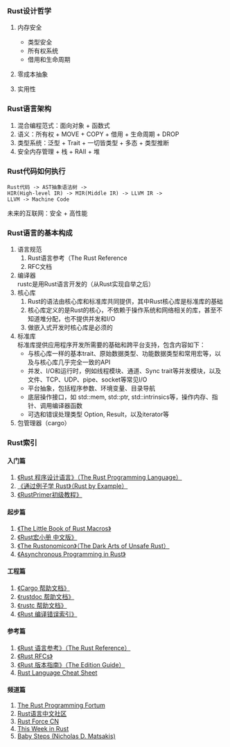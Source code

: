 ### Rust设计哲学

1. 内存安全  
   + 类型安全  
   + 所有权系统  
   + 借用和生命周期  

2. 零成本抽象  
3. 实用性


### Rust语言架构

1. 混合编程范式：面向对象 + 函数式  
2. 语义：所有权 + MOVE + COPY + 借用 + 生命周期 + DROP
3. 类型系统：泛型 + Trait + 一切皆类型 + 多态 + 类型推断
4. 安全内存管理 + 栈 + RAII + 堆

### Rust代码如何执行

    Rust代码 -> AST抽象语法树 ->  
    HIR(High-level IR) -> MIR(Middle IR) -> LLVM IR ->  
    LLVM -> Machine Code

未来的互联网：安全 + 高性能

### Rust语言的基本构成
1. 语言规范
   1. Rust语言参考（The Rust Reference
   2. RFC文档
2. 编译器  
    rustc是用Rust语言开发的（从Rust实现自举之后）
3. 核心库  
   1. Rust的语法由核心库和标准库共同提供，其中Rust核心库是标准库的基础  
   2. 核心库定义的是Rust的核心，不依赖于操作系统和网络相关的库，甚至不知道堆分配，也不提供并发和I/O
   3. 做嵌入式开发时核心库是必须的
4. 标准库  
   标准库提供应用程序开发所需要的基础和跨平台支持，包含内容如下：
    + 与核心库一样的基本trait、原始数据类型、功能数据类型和常用宏等，以及与核心库几乎完全一致的API
    + 并发、I/O和运行时，例如线程模块、通道、Sync trait等并发模块，以及文件、TCP、UDP、pipe、socket等常见I/O
    + 平台抽象，包括程序参数、环境变量、目录导航
    + 底层操作接口，如 std::mem, std::ptr, std::intrinsics等，操作内存、指针、调用编译器函数
    + 可选和错误处理类型 Option, Result，以及iterator等
5. 包管理器（cargo）

### Rust索引

#### 入门篇

1. [《Rust 程序设计语言》（The Rust Programming Language）](https://doc.rust-lang.org/book/)
2. [《通过例子学 Rust》（Rust by Example）](https://doc.rust-lang.org/stable/rust-by-example/)
3. [《RustPrimer初级教程》](https://rustcc.gitbooks.io/rustprimer)

#### 起步篇

1. [《The Little Book of Rust Macros》](https://danielkeep.github.io/tlborm/book/index.html)
2. [《Rust宏小册 中文版》](http://blog.luxko.site/tlborm-chinese/book/README.html)
3. [《The Rustonomicon》（The Dark Arts of Unsafe Rust）](https://doc.rust-lang.org/nomicon/)
4. [《Asynchronous Programming in Rust》](https://rust-lang.github.io/async-book/)

#### 工程篇

1. [《Cargo 帮助文档》](https://doc.rust-lang.org/cargo/index.html)
2. [《rustdoc 帮助文档》](https://doc.rust-lang.org/rustdoc/index.html)
3. [《rustc 帮助文档》](https://doc.rust-lang.org/rustc/index.html)
4. [《Rust 编译错误索引》](https://doc.rust-lang.org/error-index.html)

#### 参考篇

1. [《Rust 语言参考》（The Rust Reference）](https://doc.rust-lang.org/reference/index.html)
2. [《Rust RFCs》](https://rust-lang.github.io/rfcs/)
3. [《Rust 版本指南》（The Edition Guide）](https://doc.rust-lang.org/edition-guide/index.html)
4. [Rust Language Cheat Sheet](https://cheats.rs/)

#### 频道篇

1. [The Rust Programming Fortum](https://users.rust-lang.org/)
2. [Rust语言中文社区](https://rust.cc/)
3. [Rust Force CN](https://rustforce.net/)
4. [This Week in Rust](https://this-week-in-rust.org/)
5. [Baby Steps (Nicholas D. Matsakis)](http://smallcultfollowing.com/babysteps/)